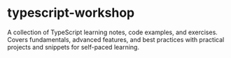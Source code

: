# typescript-workshop
A collection of TypeScript learning notes, code examples, and exercises. Covers fundamentals, advanced features, and best practices with practical projects and snippets for self-paced learning.
